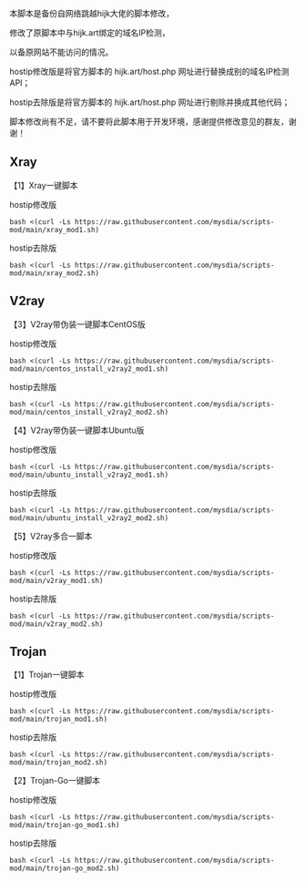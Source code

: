 本脚本是备份自网络跳越hijk大佬的脚本修改，

修改了原脚本中与hijk.art绑定的域名IP检测，

以备原网站不能访问的情况。

hostip修改版是将官方脚本的 hijk.art/host.php 网址进行替换成别的域名IP检测API；

hostip去除版是将官方脚本的 hijk.art/host.php 网址进行剔除并换成其他代码；

脚本修改尚有不足，请不要将此脚本用于开发环境，感谢提供修改意见的群友，谢谢！


## Xray

【1】Xray一键脚本

hostip修改版
```
bash <(curl -Ls https://raw.githubusercontent.com/mysdia/scripts-mod/main/xray_mod1.sh)
```

hostip去除版
```
bash <(curl -Ls https://raw.githubusercontent.com/mysdia/scripts-mod/main/xray_mod2.sh)
```

## V2ray

【3】V2ray带伪装一键脚本CentOS版

hostip修改版
```
bash <(curl -Ls https://raw.githubusercontent.com/mysdia/scripts-mod/main/centos_install_v2ray2_mod1.sh)
```

hostip去除版
```
bash <(curl -Ls https://raw.githubusercontent.com/mysdia/scripts-mod/main/centos_install_v2ray2_mod2.sh)
```

【4】V2ray带伪装一键脚本Ubuntu版

hostip修改版
```
bash <(curl -Ls https://raw.githubusercontent.com/mysdia/scripts-mod/main/ubuntu_install_v2ray2_mod1.sh)
```

hostip去除版
```
bash <(curl -Ls https://raw.githubusercontent.com/mysdia/scripts-mod/main/ubuntu_install_v2ray2_mod2.sh)
```

【5】V2ray多合一脚本

hostip修改版
```
bash <(curl -Ls https://raw.githubusercontent.com/mysdia/scripts-mod/main/v2ray_mod1.sh)
```

hostip去除版
```
bash <(curl -Ls https://raw.githubusercontent.com/mysdia/scripts-mod/main/v2ray_mod2.sh)
```

## Trojan

【1】Trojan一键脚本

hostip修改版
```
bash <(curl -Ls https://raw.githubusercontent.com/mysdia/scripts-mod/main/trojan_mod1.sh)
```

hostip去除版
```
bash <(curl -Ls https://raw.githubusercontent.com/mysdia/scripts-mod/main/trojan_mod2.sh)
```

【2】Trojan-Go一键脚本

hostip修改版
```
bash <(curl -Ls https://raw.githubusercontent.com/mysdia/scripts-mod/main/trojan-go_mod1.sh)
```

hostip去除版
```
bash <(curl -Ls https://raw.githubusercontent.com/mysdia/scripts-mod/main/trojan-go_mod2.sh)
```
